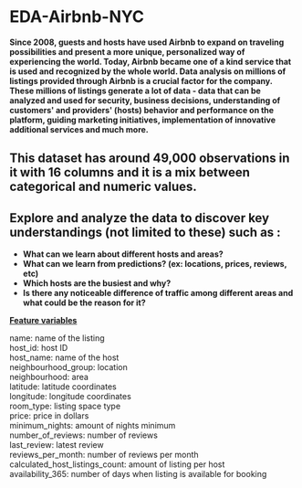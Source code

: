 # EDA-Airbnb-NYC
 <b> Since 2008, guests and hosts have used Airbnb to expand on traveling possibilities and present a more unique, personalized way of experiencing the world. Today, Airbnb became one of a kind service that is used and recognized by the whole world. Data analysis on millions of listings provided through Airbnb is a crucial factor for the company. These millions of listings generate a lot of data - data that can be analyzed and used for security, business decisions, understanding of customers' and providers' (hosts) behavior and performance on the platform, guiding marketing initiatives, implementation of innovative additional services and much more. </b>

## <b>This dataset has around 49,000 observations in it with 16 columns and it is a mix between categorical and numeric values. </b>

## <b> Explore and analyze the data to discover key understandings (not limited to these) such as : 
* What can we learn about different hosts and areas?
* What can we learn from predictions? (ex: locations, prices, reviews, etc)
* Which hosts are the busiest and why?
* Is there any noticeable difference of traffic among different areas and what could be the reason for it? </b>

<b><u>Feature variables</b></u>

name: name of the listing\
host_id: host ID\
host_name: name of the host\
neighbourhood_group: location\
neighbourhood: area\
latitude: latitude coordinates\
longitude: longitude coordinates\
room_type: listing space type\
price: price in dollars\
minimum_nights: amount of nights minimum\
number_of_reviews: number of reviews\
last_review: latest review\
reviews_per_month: number of reviews per month\
calculated_host_listings_count: amount of listing per host\
availability_365: number of days when listing is available for booking
